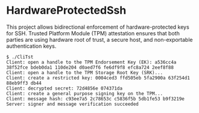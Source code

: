 # HardwareProtectedSsh

This project allows bidirectional enforcement of hardware-protected keys for SSH. Trusted Platform Module (TPM) attestation ensures that both parties are using hardware root of trust, a secure host, and non-exportable authentication keys.

```
$ ./CliTst 
Client: open a handle to the TPM Endorsement Key (EK): a536cc4a 38f52fce bdeb0da1 110de204 d0aed7f6 fe6df9f8 efc8a724 2eef8f88
Client: open a handle to the TPM Storage Root Key (SRK)...
Client: create a restricted key: 0004ced3 ffd505eb 5fa2900a 63f254d1 88eb9ff3 db44
Client: decrypted secret: 72d4856e 074371da
Client: create a general purpose signing key on the TPM...
Client: message hash: c93ee7a5 2c78653c c5836f5b 5db1fe53 b9f3219e
Server: signer and message verification succeeded
```
